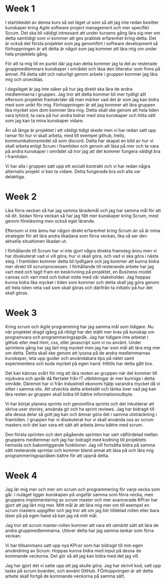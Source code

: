 # Week 1
I startskedet av denna kurs så set läget ut som så att jag inte redan besitter kunskaper kring Agile software project management och mer specifikt Scrum. Det ska bli väldigt intressant att under kursens gång lära sig mer om detta samtidigt som vi kommer att ges praktisk erfarenhet kring detta. Det är också det första projektet som jag genomfört i software development så förhoppningen är att detta är något som jag kommer att lära mig om under hela projektets gång.

För att ta mig till en punkt där jag kan detta kommer jag ta del av resterade gruppmedlemmars kunskaper i området och läsa den litteratur som finns på ämnet. På detta sätt och naturligt genom arbete i gruppen kommer jag lära mig och utvecklas.

I dagsläget är jag inte säker på hur jag direkt ska lära de andra medlemmarna i gruppen. Jag tror att detta kommer bli mer tydligt allt eftersom projektet framskrider då man märker vad det är som jag kan bidra med som unikt för mig. Förhoppningen är att jag kommer att lära gruppen lika mycket som dom kommer lära mig. Detta skall ske genom att hela tiden vara lyhörd, ta vara på hur andra bidrar med sina kunskaper och hitta sätt som jag kan ta mina kunskaper vidare.

Än så länge är projektet i ett väldigt tidigt skede men vi har redan satt upp ramar för hur vi skall arbeta, med till exempel github, trello, kommunikationsmedel så som discord. Detta har skapat en bild av hur vi skall arbeta enligt Scrum i framtiden och genom att läsa på mer och ta vara på andra kunskaper i området så tror jag att det kommer fungera väldigt bra i framtiden.

Vi har alla i gruppen satt upp ett socialt kontrakt och vi har redan några alternativ projekt vi kan ta vidare. Detta fungerade bra och alla var delaktiga.

# Week 2
Lika förra veckan så har jag samma lärademål och jag har samma mål för att nå dit. Sedan förra veckan så har jag fått mer kunskaper kring Scrum, mest genom föreläsning men också eget lärande. 

Eftersom vi inte ännu har någon direkt erfarenhet kring Scrum än så är mina strategier för att lära andra likadana som förra veckan, lika så ser den aktuella situationen likadan ut.

I förhållande till Scrum har vi inte gjort några direkta framsteg ännu men vi har disskuterat vad vi vill göra, hur vi skall göra, och vad vi ska göra i nästa steg. I framtiden kommer detta bli tydligare och jag kommer att kunna bidra mer direkt till scrumprocessen. I förhållande till resterande arbete har jag vart med och tagit fram en beskrivning på projektet, en Business model canvas och vart med och bokat möte med vår stakeholder. Jag hoppas kunna bidra lika mycket i tiden som kommer och detta skall jag göra genom att hela tiden veta vad som skall göras och därifrån ta initiativ på hur det skall göras.

# Week 3
Kring scrum och Agile programming har jag samma mål som tidigare. Nu när projektet dragit igång på riktigt har det ställt mer krav på kunskap om programvara och programmeringsspråk. Jag har tidigare inte arbetat i github eller med html, css, eller javascript som vi nu använt. Under sprintens gång har jag lärt mig mycket men jag har som mål att lära mig mer om detta. Detta skall ske genom att lyssna på de andra medlemmarnas kunskaper, leta upp guider och användabara tips på nätet samt experimentera och koda mycket på egen hand. Hittills har detta gått bra.

Det kan kännas svårt för mig att lära resten av gruppen när det kommer till mjukvara och språk då flertalet från IT utbildningar är mer kunniga i detta område. Däremot har vi från Industriell ekonomi hjälp varandra mycket då vi sitter i samma sits. Att utveckla detta arbetsätt och tänka över vad jag kan lära resten av gruppen skall bidra till bättre informationsutbyte.

Vi har börjat planera sprints och genomföra sprints och det inkulderar att skriva user stories, använda git och ha sprint reviews. Jag har bidragit till alla dessa delar så gott jag kan och ämnar göra det i samma utsträckning i framtiden. I gruppen har vi disskuterat hur vi skall använda oss av scrum masters och det kan vara ett sätt att arbeta ännu bättre med scrum.

Den första sprinten och den pågående sprinten har vart välfördelad mellan gruppens medlemmar och jag har bidragit med kodning till projektets hemsida och bakomliggande funktioner. Jag vill fortsätta bidra på samma sätt resterande sprintar och kommer bland annat att läsa på och lära mig programmeringsspråken bättre för att uppnå detta.

# Week 4
Jag lär mig mer och mer om scrum och programmering för varje vecka som går. I nuläget ligger kunskapen på ungefär samma som förra vecka, men gruppens implementering av scrum master och mer avancerade KPI:er har gjort att jag lärt mig mer. Mitt mål är att lära mig mer om till exempel en scrum masters uppgifter och jag tror att om jag blir tilldelad rollen eller bara läser på på egen hand så kan jag nå mitt mål.

Jag tror att scrum master-rollen kommer att vara ett utmärkt sätt att lära de andra gruppmedlemmarna. Utöver detta har jag samma tankar som förra veckan.

Vi har tillsammans satt upp nya KPI:er som har bidragit till min egen användning av Scrum. Hoppas kunna bidra med input på dessa de kommande veckorna. Det gör så att jag kan bidra med det jag vill.

Jag har gjort det vi satte upp att jag skulle göra. Jag har skrivit kod, satt upp tasks på scrum boarden, och använt GitHub. FÖrhoppningen är att detta arbete skall fortgå de kommande veckorna på samma sätt.
